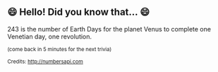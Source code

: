## :smile: Hello! Did you know that... :smile:
243 is the number of Earth Days for the planet Venus to complete one Venetian day, one revolution.

<sup>(come back in 5 minutes for the next trivia)</sup>


<sup>Credits: http://numbersapi.com</sup>
